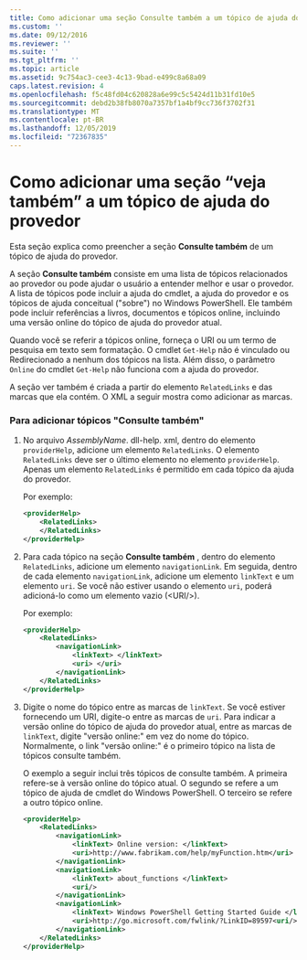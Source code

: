 ```yaml
---
title: Como adicionar uma seção Consulte também a um tópico de ajuda do provedor | Microsoft Docs
ms.custom: ''
ms.date: 09/12/2016
ms.reviewer: ''
ms.suite: ''
ms.tgt_pltfrm: ''
ms.topic: article
ms.assetid: 9c754ac3-cee3-4c13-9bad-e499c8a68a09
caps.latest.revision: 4
ms.openlocfilehash: f5c48fd04c620828a6e99c5c5424d11b31fd10e5
ms.sourcegitcommit: debd2b38fb8070a7357bf1a4bf9cc736f3702f31
ms.translationtype: MT
ms.contentlocale: pt-BR
ms.lasthandoff: 12/05/2019
ms.locfileid: "72367835"
---
```

# <a name="how-to-add-a-see-also-section-to-a-provider-help-topic"></a>Como adicionar uma seção “veja também” a um tópico de ajuda do provedor

Esta seção explica como preencher a seção **Consulte também** de um tópico de ajuda do provedor.

A seção **Consulte também** consiste em uma lista de tópicos relacionados ao provedor ou pode ajudar o usuário a entender melhor e usar o provedor. A lista de tópicos pode incluir a ajuda do cmdlet, a ajuda do provedor e os tópicos de ajuda conceitual ("sobre") no Windows PowerShell. Ele também pode incluir referências a livros, documentos e tópicos online, incluindo uma versão online do tópico de ajuda do provedor atual.

Quando você se referir a tópicos online, forneça o URI ou um termo de pesquisa em texto sem formatação. O cmdlet `Get-Help` não é vinculado ou Redirecionado a nenhum dos tópicos na lista. Além disso, o parâmetro `Online` do cmdlet `Get-Help` não funciona com a ajuda do provedor.

A seção ver também é criada a partir do elemento `RelatedLinks` e das marcas que ela contém. O XML a seguir mostra como adicionar as marcas.

### <a name="to-add-see-also-topics"></a>Para adicionar tópicos "Consulte também"

1. No arquivo *AssemblyName*. dll-help. xml, dentro do elemento `providerHelp`, adicione um elemento `RelatedLinks`. O elemento `RelatedLinks` deve ser o último elemento no elemento `providerHelp`. Apenas um elemento `RelatedLinks` é permitido em cada tópico da ajuda do provedor.

   Por exemplo:

    ```xml
    <providerHelp>
        <RelatedLinks>
        </RelatedLinks>
    </providerHelp>
    ```

2. Para cada tópico na seção **Consulte também** , dentro do elemento `RelatedLinks`, adicione um elemento `navigationLink`. Em seguida, dentro de cada elemento `navigationLink`, adicione um elemento `linkText` e um elemento `uri`. Se você não estiver usando o elemento `uri`, poderá adicioná-lo como um elemento vazio (\<URI/>).

   Por exemplo:

    ```xml
    <providerHelp>
        <RelatedLinks>
            <navigationLink>
                <linkText> </linkText>
                <uri> </uri>
            </navigationLink>
        </RelatedLinks>
    </providerHelp>
    ```

3. Digite o nome do tópico entre as marcas de `linkText`. Se você estiver fornecendo um URI, digite-o entre as marcas de `uri`. Para indicar a versão online do tópico de ajuda do provedor atual, entre as marcas de `linkText`, digite "versão online:" em vez do nome do tópico. Normalmente, o link "versão online:" é o primeiro tópico na lista de tópicos consulte também.

   O exemplo a seguir inclui três tópicos de consulte também. A primeira refere-se à versão online do tópico atual. O segundo se refere a um tópico de ajuda de cmdlet do Windows PowerShell. O terceiro se refere a outro tópico online.

    ```xml
    <providerHelp>
        <RelatedLinks>
            <navigationLink>
                <linkText> Online version: </linkText>
                <uri>http://www.fabrikam.com/help/myFunction.htm</uri>
            </navigationLink>
            <navigationLink>
                <linkText> about_functions </linkText>
                <uri/>
            </navigationLink>
            <navigationLink>
                <linkText> Windows PowerShell Getting Started Guide </linkText>
                <uri>http://go.microsoft.com/fwlink/?LinkID=89597<uri/>
            </navigationLink>
        </RelatedLinks>
    </providerHelp>
    ```